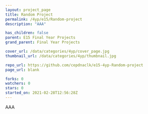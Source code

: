 ```yaml
---
layout: project_page
title: Random Project
permalink: /4yp/e15/Random-project
description: "AAA"

has_children: false
parent: E15 Final Year Projects
grand_parent: Final Year Projects

cover_url: /data/categories/4yp/cover_page.jpg
thumbnail_url: /data/categories/4yp/thumbnail.jpg

repo_url: https://github.com/cepdnaclk/e15-4yp-Random-project
page_url: blank

forks: 0
watchers: 0
stars: 0
started_on: 2021-02-28T12:56:28Z
---
```

AAA

